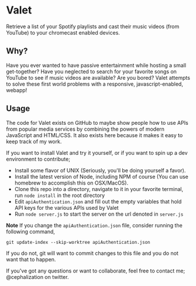 # Valet
Retrieve a list of your Spotify playlists and cast their music videos (from YouTube) to your chromecast enabled devices.

## Why?
Have you ever wanted to have passive entertainment while hosting a small get-together? Have you neglected to search for your favorite songs on YouTube to see if music videos are available? Are you bored? Valet attempts to solve these first world problems with a responsive, javascript-enabled, webapp!

## Usage
The code for Valet exists on GitHub to maybe show people how to use APIs from popular media services by combining the powers of modern JavaScript and HTML/CSS. It also exists here because it makes it easy to keep track of my work.

If you want to install Valet and try it yourself, or if you want to spin up a dev environment to contribute;

* Install some flavor of UNIX (Seriously, you'll be doing yourself a favor).
* Install the latest version of Node, including NPM of course (You can use homebrew to accomplish this on OSX/MacOS).
* Clone this repo into a directory, navigate to it in your favorite terminal, run `node install` in the root directory
* Edit `apiAuthentication.json` and fill out the empty variables that hold API keys for the various APIs used by Valet
* Run `node server.js` to start the server on the url denoted in `server.js`

__Note__
If you change the `apiAuthentication.json` file, consider running the following command,

`git update-index --skip-worktree apiAuthentication.json`

If you do not, git will want to commit changes to this file and you do not want that to happen.



If you've got any questions or want to collaborate, feel free to contact me; @cephalization on twitter.
